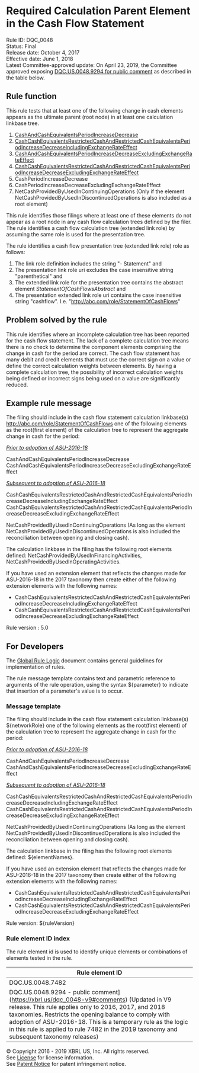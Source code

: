 # Required Calculation Parent Element in the Cash Flow Statement
Rule ID: DQC_0048  
Status:  Final  
Release date: October 4, 2017  
Effective date: June 1, 2018  
Latest Committee-approved update: On April 23, 2019, the Committee approved exposing [DQC.US.0048.9294 for public comment](https://xbrl.us/dqc_0048-v9#comments) as described in the table below.

## Rule function

This rule tests that at least one of the following change in cash elements appears as the ultimate parent (root node) in at least one calculation linkbase tree.

1.  [CashAndCashEquivalentsPeriodIncreaseDecrease](https://asc.fasb.org/xbrllinks&trid=2134478#SL141689)
2.  [CashCashEquivalentsRestrictedCashAndRestrictedCashEquivalentsPeriodIncreaseDecreaseIncludingExchangeRateEffect](https://asc.fasb.org/xbrllinks&trid=2134478#SL215055)
3.  [CashAndCashEquivalentsPeriodIncreaseDecreaseExcludingExchangeRateEffect](https://asc.fasb.org/xbrllinks&trid=2134478#SL194600)
4.  [CashCashEquivalentsRestrictedCashAndRestrictedCashEquivalentsPeriodIncreaseDecreaseExcludingExchangeRateEffect](https://asc.fasb.org/xbrllinks&trid=2134478#SL215053)
5.  CashPeriodIncreaseDecrease
6.  CashPeriodIncreaseDecreaseExcludingExchangeRateEffect
7.  NetCashProvidedByUsedInContinuingOperations (Only if the element NetCashProvidedByUsedInDiscontinuedOperations is also included as a root element)

This rule identifies those filings where at least one of these elements do not appear as a root node in any cash flow calculation trees defined by the filer. The rule identifies a cash flow calculation tree (extended link role) by assuming the same role is used for the presentation tree.

The rule identifies a cash flow presentation tree (extended link role) role as follows:

1.  The link role definition includes the string "- Statement" and
2.  The presentation link role uri excludes the case insensitive string "parenthetical" and
3.  The extended link role for the presentation tree contains the abstract element _StatementOfCashFlowsAbstract_ and
4.  The presentation extended link role uri contains the case insensitive string "cashflow". I.e. "http://abc.com/role/StatementOfCashFlows"

## Problem solved by the rule

This rule identifies where an incomplete calculation tree has been reported for the cash flow statement. The lack of a complete calculation tree means there is no check to determine the component elements comprising the change in cash for the period are correct. The cash flow statement has many debit and credit elements that must use the correct sign on a value or define the correct calculation weights between elements. By having a complete calculation tree, the possibility of incorrect calculation weights being defined or incorrect signs being used on a value are significantly reduced.

## Example rule message

The filing should include in the cash flow statement calculation linkbase(s) http://abc.com/role/StatementOfCashFlows one of the following elements as the root(first element) of the calculation tree to represent the aggregate change in cash for the period:

_<u>Prior to adoption of ASU-2016-18</u>_

CashAndCashEquivalentsPeriodIncreaseDecrease  
CashAndCashEquivalentsPeriodIncreaseDecreaseExcludingExchangeRateEffect

_<u>Subsequent to adoption of ASU-2016-18</u>_

CashCashEquivalentsRestrictedCashAndRestrictedCashEquivalentsPeriodIncreaseDecreaseIncludingExchangeRateEffect  
CashCashEquivalentsRestrictedCashAndRestrictedCashEquivalentsPeriodIncreaseDecreaseExcludingExchangeRateEffect

NetCashProvidedByUsedInContinuingOperations (As long as the element NetCashProvidedByUsedInDiscontinuedOperations is also included the reconciliation between opening and closing cash).

The calculation linkbase in the filing has the following root elements defined: NetCashProvidedByUsedInFinancingActivities, NetCashProvidedByUsedInOperatingActivities.

If you have used an extension element that reflects the changes made for ASU-2016-18 in the 2017 taxonomy then create either of the following extension elements with the following names:

*   CashCashEquivalentsRestrictedCashAndRestrictedCashEquivalentsPeriodIncreaseDecreaseIncludingExchangeRateEffect
*   CashCashEquivalentsRestrictedCashAndRestrictedCashEquivalentsPeriodIncreaseDecreaseExcludingExchangeRateEffect

Rule version : 5.0

## For Developers

The [Global Rule Logic](https://xbrl.us/dqc_0001) document contains general guidelines for implementation of rules.

The rule message template contains text and parametric reference to arguments of the rule operation, using the syntax ${parameter} to indicate that insertion of a parameter's value is to occur.

### Message template

The filing should include in the cash flow statement calculation linkbase(s) ${networkRole} one of the following elements as the root(first element) of the calculation tree to represent the aggregate change in cash for the period:

_<u>Prior to adoption of ASU-2016-18</u>_

CashAndCashEquivalentsPeriodIncreaseDecrease  
CashAndCashEquivalentsPeriodIncreaseDecreaseExcludingExchangeRateEffect

_<u>Subsequent to adoption of ASU-2016-18</u>_

CashCashEquivalentsRestrictedCashAndRestrictedCashEquivalentsPeriodIncreaseDecreaseIncludingExchangeRateEffect  
CashCashEquivalentsRestrictedCashAndRestrictedCashEquivalentsPeriodIncreaseDecreaseExcludingExchangeRateEffect

NetCashProvidedByUsedInContinuingOperations (As long as the element NetCashProvidedByUsedInDiscontinuedOperations is also included the reconciliation between opening and closing cash).

The calculation linkbase in the filing has the following root elements defined: ${elementNames}.

If you have used an extension element that reflects the changes made for ASU-2016-18 in the 2017 taxonomy then create either of the following extension elements with the following names:

*   CashCashEquivalentsRestrictedCashAndRestrictedCashEquivalentsPeriodIncreaseDecreaseIncludingExchangeRateEffect
*   CashCashEquivalentsRestrictedCashAndRestrictedCashEquivalentsPeriodIncreaseDecreaseExcludingExchangeRateEffect

Rule version: ${ruleVersion}

### Rule element ID index

The rule element id is used to identify unique elements or combinations of elements tested in the rule. 

| Rule element ID |
| --- |
| DQC.US.0048.7482 |
| DQC.US.0048.9294 - public comment](https://xbrl.us/dqc_0048-v9#comments) (Updated in V9 release. This rule applies only to 2016, 2017, and 2018 taxonomies.  Restricts the opening balance to comply with adoption of ASU-2016-18.  This is a temporary rule as the logic in this rule is applied to rule 7482 in the 2019 taxonomy and subsequent taxonomy releases) |

© Copyright 2016 - 2019 XBRL US, Inc. All rights reserved.   
See [License](https://xbrl.us/dqc-license) for license information.  
See [Patent Notice](https://xbrl.us/dqc-patent) for patent infringement notice.
